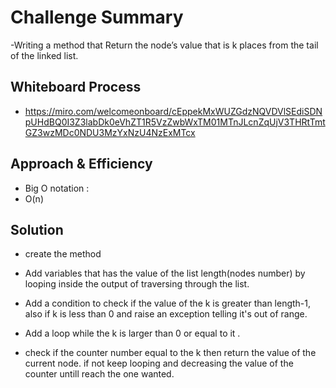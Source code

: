 # Challenge Summary
-Writing a method that Return the node’s value that is k places from the tail of the linked list.

## Whiteboard Process
- https://miro.com/welcomeonboard/cEppekMxWUZGdzNQVDVlSEdiSDNpUHdBQ0I3Z3labDk0eVhZT1R5VzZwbWxTM01MTnJLcnZqUjV3THRtTmtGZ3wzMDc0NDU3MzYxNzU4NzExMTcx

## Approach & Efficiency
- Big O notation : 
- O(n)

## Solution
- create the method
- Add variables that has the value of the list length(nodes number) by looping inside the output of traversing through the list.

- Add a condition to check if the value of the k is greater than length-1, also if k is less than 0 and raise an exception telling it's out of range.
- Add a loop while the k is larger than 0 or equal to it .
- check if the counter number equal to the k then return the value of the current node.
if not keep looping and decreasing the value of the counter untill reach the one wanted.

